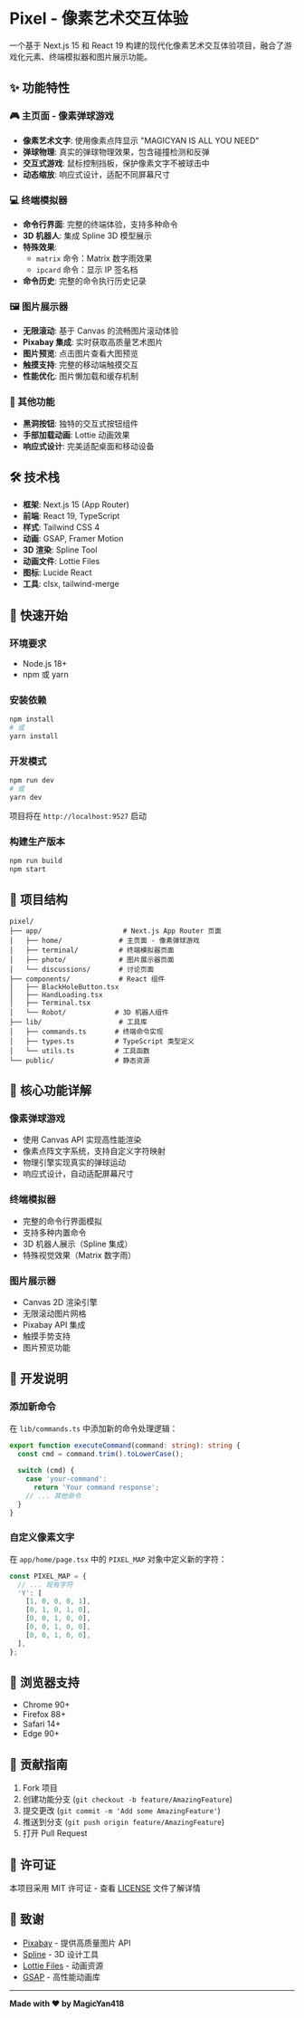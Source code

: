 # Pixel - 像素艺术交互体验

一个基于 Next.js 15 和 React 19 构建的现代化像素艺术交互体验项目，融合了游戏化元素、终端模拟器和图片展示功能。

## ✨ 功能特性

### 🎮 主页面 - 像素弹球游戏
- **像素艺术文字**: 使用像素点阵显示 "MAGICYAN IS ALL YOU NEED"
- **弹球物理**: 真实的弹球物理效果，包含碰撞检测和反弹
- **交互式游戏**: 鼠标控制挡板，保护像素文字不被球击中
- **动态缩放**: 响应式设计，适配不同屏幕尺寸

### 💻 终端模拟器
- **命令行界面**: 完整的终端体验，支持多种命令
- **3D 机器人**: 集成 Spline 3D 模型展示
- **特殊效果**: 
  - `matrix` 命令：Matrix 数字雨效果
  - `ipcard` 命令：显示 IP 签名档
- **命令历史**: 完整的命令执行历史记录

### 🖼️ 图片展示器
- **无限滚动**: 基于 Canvas 的流畅图片滚动体验
- **Pixabay 集成**: 实时获取高质量艺术图片
- **图片预览**: 点击图片查看大图预览
- **触摸支持**: 完整的移动端触摸交互
- **性能优化**: 图片懒加载和缓存机制

### 🎨 其他功能
- **黑洞按钮**: 独特的交互式按钮组件
- **手部加载动画**: Lottie 动画效果
- **响应式设计**: 完美适配桌面和移动设备

## 🛠️ 技术栈

- **框架**: Next.js 15 (App Router)
- **前端**: React 19, TypeScript
- **样式**: Tailwind CSS 4
- **动画**: GSAP, Framer Motion
- **3D 渲染**: Spline Tool
- **动画文件**: Lottie Files
- **图标**: Lucide React
- **工具**: clsx, tailwind-merge

## 🚀 快速开始

### 环境要求
- Node.js 18+ 
- npm 或 yarn

### 安装依赖
```bash
npm install
# 或
yarn install
```

### 开发模式
```bash
npm run dev
# 或
yarn dev
```

项目将在 `http://localhost:9527` 启动

### 构建生产版本
```bash
npm run build
npm start
```

## 📁 项目结构

```
pixel/
├── app/                    # Next.js App Router 页面
│   ├── home/              # 主页面 - 像素弹球游戏
│   ├── terminal/          # 终端模拟器页面
│   ├── photo/             # 图片展示器页面
│   └── discussions/       # 讨论页面
├── components/            # React 组件
│   ├── BlackHoleButton.tsx
│   ├── HandLoading.tsx
│   ├── Terminal.tsx
│   └── Robot/            # 3D 机器人组件
├── lib/                   # 工具库
│   ├── commands.ts       # 终端命令实现
│   ├── types.ts          # TypeScript 类型定义
│   └── utils.ts          # 工具函数
└── public/               # 静态资源
```

## 🎯 核心功能详解

### 像素弹球游戏
- 使用 Canvas API 实现高性能渲染
- 像素点阵文字系统，支持自定义字符映射
- 物理引擎实现真实的弹球运动
- 响应式设计，自动适配屏幕尺寸

### 终端模拟器
- 完整的命令行界面模拟
- 支持多种内置命令
- 3D 机器人展示（Spline 集成）
- 特殊视觉效果（Matrix 数字雨）

### 图片展示器
- Canvas 2D 渲染引擎
- 无限滚动图片网格
- Pixabay API 集成
- 触摸手势支持
- 图片预览功能

## 🔧 开发说明

### 添加新命令
在 `lib/commands.ts` 中添加新的命令处理逻辑：

```typescript
export function executeCommand(command: string): string {
  const cmd = command.trim().toLowerCase();
  
  switch (cmd) {
    case 'your-command':
      return 'Your command response';
    // ... 其他命令
  }
}
```

### 自定义像素文字
在 `app/home/page.tsx` 中的 `PIXEL_MAP` 对象中定义新的字符：

```typescript
const PIXEL_MAP = {
  // ... 现有字符
  'Y': [
    [1, 0, 0, 0, 1],
    [0, 1, 0, 1, 0],
    [0, 0, 1, 0, 0],
    [0, 0, 1, 0, 0],
    [0, 0, 1, 0, 0],
  ],
};
```

## 📱 浏览器支持

- Chrome 90+
- Firefox 88+
- Safari 14+
- Edge 90+

## 🤝 贡献指南

1. Fork 项目
2. 创建功能分支 (`git checkout -b feature/AmazingFeature`)
3. 提交更改 (`git commit -m 'Add some AmazingFeature'`)
4. 推送到分支 (`git push origin feature/AmazingFeature`)
5. 打开 Pull Request

## 📄 许可证

本项目采用 MIT 许可证 - 查看 [LICENSE](LICENSE) 文件了解详情

## 🙏 致谢

- [Pixabay](https://pixabay.com/) - 提供高质量图片 API
- [Spline](https://spline.design/) - 3D 设计工具
- [Lottie Files](https://lottiefiles.com/) - 动画资源
- [GSAP](https://greensock.com/gsap/) - 高性能动画库

---

**Made with ❤️ by MagicYan418**
